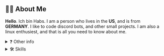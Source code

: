 
## 🙋‍♂️ About Me
**Hello**. Ich bin Habs. I am a person who lives in the **US**, and is from **GERMANY**. I like to code discord bots, and other small projects. I am also a linux enthusiest, and that is all you need to know about me.

<details>
<summary>❓ Other info</summary>
<br>
👩‍💻 I'm currently working on Microdex, and some other projects.

🧠 I'm currently learning basic school stuff and how to be a better chess player!

📫 How to reach me: Discord. Discord is Habs Goose#1558
</details>

<details>
<summary>🛠 Skills</summary>
<br>
Python, HTML CSS JAVASCRIPT, and a little bit of everything else!
</details>
